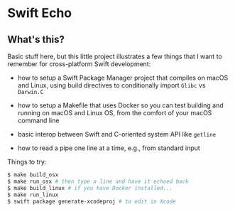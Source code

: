 # Swift Echo

## What's this?

Basic stuff here, but this little project illustrates a few things
that I want to remember for cross-platform Swift development:

- how to setup a Swift Package Manager project that compiles on macOS
  and Linux, using build directives to conditionally import `Glibc` vs
  `Darwin.C`

- how to setup a Makefile that uses Docker so you can test building
  and running on macOS and Linux OS, from the comfort of your macOS
  command line

- basic interop between Swift and C-oriented system API like `getline`

- how to read a pipe one line at a time, e.g., from standard input

Things to try:

```sh
$ make build_osx
$ make run_osx # then type a line and have it echoed back
$ make build_linux # if you have Docker installed...
$ make run_linux
$ swift package generate-xcodeproj # to edit in Xcode
```


